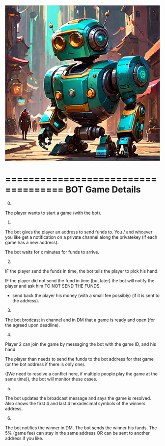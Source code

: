 ![Screenshot](./funkyGameBotImage.png)

====================================
BOT Game Details
===================================
0. 
The player wants to start a game (with the bot). 

1. 
The bot gives the player an address to send funds to.
You / and whoever you like get a notification on a private channel along the privatekey (if each game has a new address).

The bot waits for x minutes for funds to arrive.

2. 
IF the player send the funds in time, the bot tells the player to pick his hand.

IF the player did not send the fund in time (but later) the bot will notify the player and ask him TO NOT SEND THE FUNDS.
+ send back the player his money (with a small fee possibly) (if it is sent to the address).

3. 
The bot brodcast in channel and in DM that a game is ready and open (for the agreed upon deadline).

4. 
Player 2 can join the game by messaging the bot with the game ID, and his hand.

The player than needs to send the funds to the bot address for that game (or the bot address if there is only one).

((We need to resolve a conflict here, if multiple people play the game at the same time)), the bot will monitor these cases.

5. 
The bot updates the broadcast message and says the game is resolved.
Also shows the first 4 and last 4 hexadecimal symbols of the winners address.

6.
The bot notifies the winner in DM.
The bot sends the winner his funds.
The 5% (game fee) can stay in the same address OR can be sent to another address if you like.

